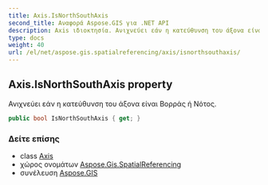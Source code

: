 ```yaml
---
title: Axis.IsNorthSouthAxis
second_title: Αναφορά Aspose.GIS για .NET API
description: Axis ιδιοκτησία. Ανιχνεύει εάν η κατεύθυνση του άξονα είναι Βορράς ή Νότος.
type: docs
weight: 40
url: /el/net/aspose.gis.spatialreferencing/axis/isnorthsouthaxis/
---
```

## Axis.IsNorthSouthAxis property

Ανιχνεύει εάν η κατεύθυνση του άξονα είναι Βορράς ή Νότος.

```csharp
public bool IsNorthSouthAxis { get; }
```

### Δείτε επίσης

* class [Axis](../)
* χώρος ονομάτων [Aspose.Gis.SpatialReferencing](../../axis/)
* συνέλευση [Aspose.GIS](../../../)



